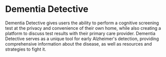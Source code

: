 # Dementia Detective

Dementia Detective gives users the ability to perform a cognitive screening test at the privacy and convenience of their own home, while also creating a platform to discuss test results with their primary care provider. Dementia Detective serves as a unique tool for early Alzheimer's detection, providing comprehensive information about the disease, as well as resources and strategies to fight it.
